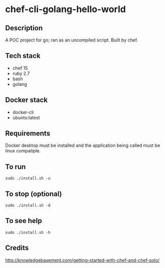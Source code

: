# chef-cli-golang-hello-world

## Description
A POC project for go; ran as an
uncompiled script. Built by chef.

## Tech stack
- chef 15
- ruby 2.7
- bash
- golang

## Docker stack
- docker-cli
- ubuntu:latest

## Requirements
Docker desktop must be installed and the application
being called must be linux compatiple.

## To run
`sudo ./install.sh -u`

## To stop (optional)
`sudo ./install.sh -d`

## To see help
`sudo ./install.sh -h`

## Credits
http://knowledgebasement.com/getting-started-with-chef-and-chef-solo/

